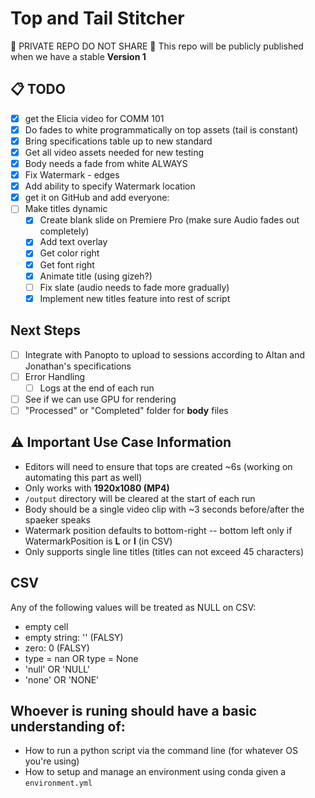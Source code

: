 # Top and Tail Stitcher

🚨 PRIVATE REPO DO NOT SHARE 🚨
This repo will be publicly published when we have a stable **Version 1**

## 📋 TODO
- [x] get the Elicia video for COMM 101
- [x] Do fades to white programmatically on top assets (tail is constant)
- [x] Bring specifications table up to new standard
- [x] Get all video assets needed for new testing
- [x] Body needs a fade from white ALWAYS
- [x] Fix Watermark - edges 
- [x] Add ability to specify Watermark location
- [x] get it on GitHub and add everyone:
- [ ] Make titles dynamic
    - [x] Create blank slide on Premiere Pro (make sure Audio fades out completely)
    - [x] Add text overlay
    - [x] Get color right
    - [x] Get font right
    - [x] Animate title (using gizeh?)
    - [ ] Fix slate (audio needs to fade more gradually)
    - [x] Implement new titles feature into rest of script

## Next Steps
- [ ] Integrate with Panopto to upload to sessions according to Altan and Jonathan's specifications
- [ ] Error Handling
    - [ ] Logs at the end of each run
- [ ] See if we can use GPU for rendering
- [ ] "Processed" or "Completed" folder for **body** files

## ⚠️ Important Use Case Information 
* Editors will need to ensure that tops are created ~6s (working on automating this part as well)
* Only works with **1920x1080 (MP4)**
* `/output` directory will be cleared at the start of each run
* Body should be a single video clip with ~3 seconds before/after the spaeker speaks
* Watermark position defaults to bottom-right -- bottom left only if WatermarkPosition is **L** or **l** (in CSV)
* Only supports single line titles (titles can not exceed 45 characters)

## CSV
Any of the following values will be treated as NULL on CSV:

* empty cell
* empty string: '' (FALSY)
* zero: 0 (FALSY)
* type = nan OR type = None
* 'null' OR 'NULL'
* 'none' OR 'NONE'

## Whoever is runing should have a basic understanding of:

* How to run a python script via the command line (for whatever OS you're using)
* How to setup and manage an environment using conda given a `environment.yml`
